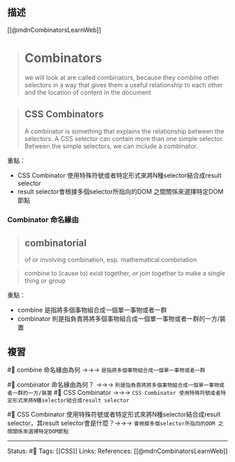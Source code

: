 
## 描述
[[@mdnCombinatorsLearnWeb]]
> # Combinators
> we will look at are called combinators, because they combine other selectors in a way that gives them a useful relationship to each other and the location of content in the document

> ## CSS Combinators
> A combinator is something that explains the relationship between the selectors.
> A CSS selector can contain more than one simple selector. Between the simple selectors, we can include a combinator.

重點：
- CSS Combinator 使用特殊符號或者特定形式來將N種selector結合成result selector
- result selector會根據多個selector所指向的DOM 之間關係來選擇特定DOM節點



### Combinator 命名緣由

> ## combinatorial
> of or involving combination, esp. mathematical combination 

> combine
> to (cause to) exist together, or join together to make a single thing or group

重點：
- combine 是指將多個事物組合成一個單一事物或者一群
- combinator 則是指負責將將多個事物組合成一個單一事物或者一群的一方/裝置

## 複習
#🧠 combine 命名緣由為何 ->->-> `是指將多個事物組合成一個單一事物或者一群`

#🧠 combinator 命名緣由為何？ ->->-> `則是指負責將將多個事物組合成一個單一事物或者一群的一方/裝置`
#🧠 CSS Combinator  ->->-> `CSS Combinator 使用特殊符號或者特定形式來將N種selector結合成result selector`

#🧠 CSS Combinator 使用特殊符號或者特定形式來將N種selector結合成result selector，其result selector會是什麼？->->-> `會根據多個selector所指向的DOM 之間關係來選擇特定DOM節點`

---
Status: #🌱 
Tags:
[[CSS]]
Links:
References:
[[@mdnCombinatorsLearnWeb]]